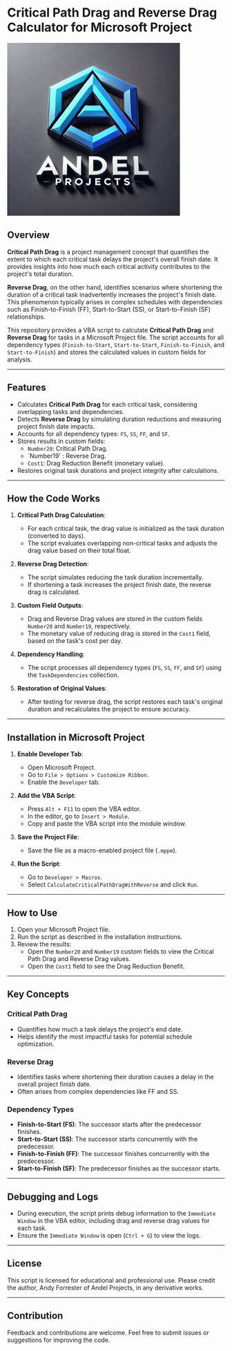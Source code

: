 # Critical Path Drag and Reverse Drag Calculator for Microsoft Project

<img src="perpop.png" alt="Andel Projects Limited" width="400">

## Overview

**Critical Path Drag** is a project management concept that quantifies the extent to which each critical task delays the project's overall finish date. It provides insights into how much each critical activity contributes to the project's total duration.

**Reverse Drag**, on the other hand, identifies scenarios where shortening the duration of a critical task inadvertently increases the project's finish date. This phenomenon typically arises in complex schedules with dependencies such as Finish-to-Finish (FF), Start-to-Start (SS), or Start-to-Finish (SF) relationships.

This repository provides a VBA script to calculate **Critical Path Drag** and **Reverse Drag** for tasks in a Microsoft Project file. The script accounts for all dependency types (`Finish-to-Start`, `Start-to-Start`, `Finish-to-Finish`, and `Start-to-Finish`) and stores the calculated values in custom fields for analysis.

---

## Features

- Calculates **Critical Path Drag** for each critical task, considering overlapping tasks and dependencies.
- Detects **Reverse Drag** by simulating duration reductions and measuring project finish date impacts.
- Accounts for all dependency types: `FS`, `SS`, `FF`, and `SF`.
- Stores results in custom fields:
  - `Number20`: Critical Path Drag.
  - `Number19' : Reverse Drag.
  - `Cost1`: Drag Reduction Benefit (monetary value).
- Restores original task durations and project integrity after calculations.

---

## How the Code Works

1. **Critical Path Drag Calculation**:

   - For each critical task, the drag value is initialized as the task duration (converted to days).
   - The script evaluates overlapping non-critical tasks and adjusts the drag value based on their total float.

2. **Reverse Drag Detection**:

   - The script simulates reducing the task duration incrementally.
   - If shortening a task increases the project finish date, the reverse drag is calculated.

3. **Custom Field Outputs**:

   - Drag and Reverse Drag values are stored in the custom fields `Number20` and `Number19`, respectively.
   - The monetary value of reducing drag is stored in the `Cost1` field, based on the task's cost per day.

4. **Dependency Handling**:

   - The script processes all dependency types (`FS`, `SS`, `FF`, and `SF`) using the `TaskDependencies` collection.

5. **Restoration of Original Values**:
   - After testing for reverse drag, the script restores each task's original duration and recalculates the project to ensure accuracy.

---

## Installation in Microsoft Project

1. **Enable Developer Tab**:

   - Open Microsoft Project.
   - Go to `File > Options > Customize Ribbon`.
   - Enable the `Developer` tab.

2. **Add the VBA Script**:

   - Press `Alt + F11` to open the VBA editor.
   - In the editor, go to `Insert > Module`.
   - Copy and paste the VBA script into the module window.

3. **Save the Project File**:

   - Save the file as a macro-enabled project file (`.mppm`).

4. **Run the Script**:
   - Go to `Developer > Macros`.
   - Select `CalculateCriticalPathDragWithReverse` and click `Run`.

---

## How to Use

1. Open your Microsoft Project file.
2. Run the script as described in the installation instructions.
3. Review the results:
   - Open the `Number20` and `Number19` custom fields to view the Critical Path Drag and Reverse Drag values.
   - Open the `Cost1` field to see the Drag Reduction Benefit.

---

## Key Concepts

### Critical Path Drag

- Quantifies how much a task delays the project's end date.
- Helps identify the most impactful tasks for potential schedule optimization.

### Reverse Drag

- Identifies tasks where shortening their duration causes a delay in the overall project finish date.
- Often arises from complex dependencies like FF and SS.

### Dependency Types

- **Finish-to-Start (FS)**: The successor starts after the predecessor finishes.
- **Start-to-Start (SS)**: The successor starts concurrently with the predecessor.
- **Finish-to-Finish (FF)**: The successor finishes concurrently with the predecessor.
- **Start-to-Finish (SF)**: The predecessor finishes as the successor starts.

---

## Debugging and Logs

- During execution, the script prints debug information to the `Immediate Window` in the VBA editor, including drag and reverse drag values for each task.
- Ensure the `Immediate Window` is open (`Ctrl + G`) to view the logs.

---

## License

This script is licensed for educational and professional use. Please credit the author, Andy Forrester of Andel Projects, in any derivative works.

---

## Contribution

Feedback and contributions are welcome. Feel free to submit issues or suggestions for improving the code.
